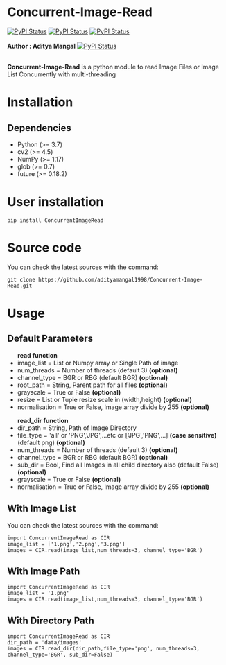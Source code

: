 # Concurrent-Image-Read
[![PyPI Status](https://img.shields.io/badge/pypi%20package-0.0.8-orange)](https://pypi.org/project/ConcurrentImageRead/)
[![PyPI Status](https://img.shields.io/github/stars/adityamangal1998/Concurrent-Image-Read)](https://img.shields.io/github/stars/adityamangal1998/Concurrent-Image-Read)
[![PyPI Status](https://img.shields.io/github/license/adityamangal1998/Concurrent-Image-Read)](https://img.shields.io/github/license/adityamangal1998/Concurrent-Image-Read)
<br><br>
<b>Author : Aditya Mangal </b>[![PyPI Status](https://img.shields.io/badge/LinkedIn-0077B5?style=for-the-badge&logo=linkedin&logoColor=white)](https://www.linkedin.com/in/aditya-mangal/)


<br>
 <b>Concurrent-Image-Read</b> is a python module to read Image Files or Image List Concurrently with multi-threading
<h1>Installation</h1>

<h2>Dependencies</h2>
<ul>
<li>Python (>= 3.7)</li>
<li>cv2 (>= 4.5)</li>
<li>NumPy (>= 1.17)</li>
<li>glob (>= 0.7)</li>
<li>future (>= 0.18.2)</li>
</ul>

<h1>User installation</h1>
<pre><code>pip install ConcurrentImageRead
</code></pre>


<h1>Source code</h1>
You can check the latest sources with the command:
<pre><code>git clone https://github.com/adityamangal1998/Concurrent-Image-Read.git
</code></pre>

<h1>Usage</h1>
<h2>Default Parameters</h2>
<ul><b>read function</b>
<li>image_list = List or Numpy array or Single Path of image</li>
<li>num_threads = Number of threads (default 3) <b>(optional)</b></li>
<li>channel_type = BGR or RBG (default BGR) <b>(optional)</b></li>
<li>root_path = String, Parent path for all files <b>(optional)</b></li>
<li>grayscale = True or False <b>(optional)</b></li>
<li>resize = List or Tuple resize scale in (width,height) <b>(optional)</b></li>
<li>normalisation = True or False, Image array divide by 255 <b>(optional)</b></li>
</ul>

<ul><b>read_dir function</b>
<li>dir_path = String, Path of Image Directory</li>
<li>file_type = 'all' or 'PNG','JPG',...etc or ['JPG','PNG',...] <b>(case sensitive)</b> (default png) <b>(optional)</b></li>
<li>num_threads = Number of threads (default 3) <b>(optional)</b></li>
<li>channel_type = BGR or RBG (default BGR) <b>(optional)</b></li>
<li>sub_dir = Bool, Find all Images in all child directory also (default False) <b>(optional)</b></li>
<li>grayscale = True or False <b>(optional)</b></li>
<li>normalisation = True or False, Image array divide by 255 <b>(optional)</b></li>
</ul>

<h2>With Image List</h2>
You can check the latest sources with the command:
<pre><code>import ConcurrentImageRead as CIR
image_list = ['1.png','2.png','3.png']
images = CIR.read(image_list,num_threads=3, channel_type='BGR')
</code></pre>

<h2>With Image Path</h2>
<pre><code>import ConcurrentImageRead as CIR
image_list = '1.png'
images = CIR.read(image_list,num_threads=3, channel_type='BGR')
</code></pre>

<h2>With Directory Path</h2>
<pre><code>import ConcurrentImageRead as CIR
dir_path = 'data/images'
images = CIR.read_dir(dir_path,file_type='png', num_threads=3, channel_type='BGR', sub_dir=False)
</code></pre>

